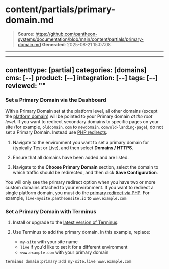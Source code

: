 # content/partials/primary-domain.md

> **Source**: https://github.com/pantheon-systems/documentation/blob/main/content/partials/primary-domain.md
> **Generated**: 2025-08-21 15:07:08

---

---
contenttype: [partial]
categories: [domains]
cms: [--]
product: [--]
integration: [--]
tags: [--]
reviewed: ""
---

### Set a Primary Domain via the Dashboard

<Alert type="danger" title="Warning">

With a Primary Domain set at the platform level, all other domains (except the [platform domain](/guides/domains)) will be pointed to your Primary domain _at the root level_. If you want to redirect secondary domains to specific pages on your site (for example, `olddomain.com` to `newdomain.com/old-landing-page`), do not set a Primary Domain. Instead use [PHP redirects](/guides/redirect/#redirect-with-php).

</Alert>

1. Navigate to the environment you want to set a primary domain for (typically Test or Live), and then select **<Icon icon="global" /> Domains / HTTPS**.

1. Ensure that all domains have been added and are listed.

1. Navigate to the **Choose Primary Domain** section, select the domain to which traffic should be redirected, and then click **Save Configuration**.

<Alert title="Note" type="info">

You will only see the primary redirect option when you have two or more custom domains attached to your environment. If you want to redirect a single platform domain, you must do the [primary redirect via PHP](/guides/redirect/php#without-regex). For example, `live-mysite.pantheonsite.io` to `www.example.com` 

</Alert>

### Set a Primary Domain with Terminus

1. Install or upgrade to the [latest version of Terminus](/terminus/install).

1. Use Terminus to add the primary domain. In this example, replace:

    - `my-site` with your site name
    - `live` if you'd like to set it for a different environment
    - `www.example.com` with your primary domain

  ```bash{promptUser: user}
  terminus domain:primary:add my-site.live www.example.com
  ```

